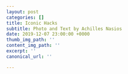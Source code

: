 ```yaml
---
layout: post
categories: []
title: Iconic Hacks
subtitle: Photo and Text by Achilles Nasios
date: 2019-12-07 23:00:00 +0000
thumb_img_path: ''
content_img_path: ''
excerpt: ''
canonical_url: ''

---
```

